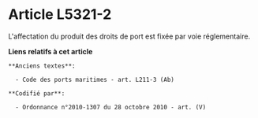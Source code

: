 # Article L5321-2

L'affectation du produit des droits de port est fixée par voie réglementaire.

**Liens relatifs à cet article**

	**Anciens textes**:

	  - Code des ports maritimes - art. L211-3 (Ab)

	**Codifié par**:

	  - Ordonnance n°2010-1307 du 28 octobre 2010 - art. (V)
